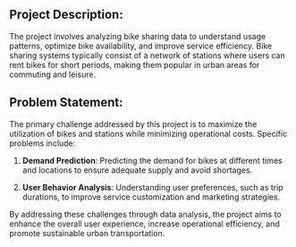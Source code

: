 ## Project Description:
The project involves analyzing bike sharing data to understand usage patterns, optimize bike availability, and improve service efficiency. Bike sharing systems typically consist of a network of stations where users can rent bikes for short periods, making them popular in urban areas for commuting and leisure.

## Problem Statement:
The primary challenge addressed by this project is to maximize the utilization of bikes and stations while minimizing operational costs. Specific problems include:

1. **Demand Prediction**: Predicting the demand for bikes at different times and locations to ensure adequate supply and avoid shortages.

2. **User Behavior Analysis**: Understanding user preferences, such as trip durations, to improve service customization and marketing strategies.

By addressing these challenges through data analysis, the project aims to enhance the overall user experience, increase operational efficiency, and promote sustainable urban transportation.
